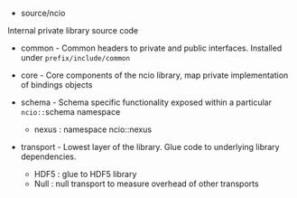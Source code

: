* source/ncio

Internal private library source code 
 
- common - Common headers to private and public interfaces. Installed under `prefix/include/common` 
- core - Core components of the ncio library, map private implementation of bindings objects 
- schema - Schema specific functionality exposed within a particular `ncio::`schema namespace 
   
   - nexus : namespace ncio::nexus 
   
- transport - Lowest layer of the library. Glue code to underlying library dependencies.</p> 
   
   - HDF5 : glue to HDF5 library
   - Null : null transport to measure overhead of other transports
 